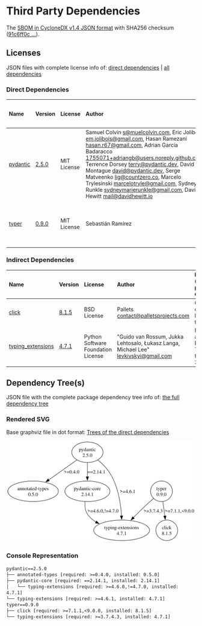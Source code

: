 # Third Party Dependencies

<!--[[[fill sbom_sha256()]]]-->
The [SBOM in CycloneDX v1.4 JSON format](https://git.sr.ht/~sthagen/arbejdstimer/blob/default/etc/sbom/cdx.json) with SHA256 checksum ([91c6ff0c ...](https://git.sr.ht/~sthagen/arbejdstimer/blob/default/etc/sbom/cdx.json.sha256 "sha256:91c6ff0c2e71551a506fc0cd0fd58383d0d70ee508da4c11a797f5ed6f6cc27a")).
<!--[[[end]]] (checksum: 9a5c2601293700ee229ac4c54407490e)-->
## Licenses 

JSON files with complete license info of: [direct dependencies](direct-dependency-licenses.json) | [all dependencies](all-dependency-licenses.json)

### Direct Dependencies

<!--[[[fill direct_dependencies_table()]]]-->
| Name                                             | Version                                           | License     | Author                                                                                                                                                                                                                                                                                                                                                                                                                           | Description (from packaging data)                                  |
|:-------------------------------------------------|:--------------------------------------------------|:------------|:---------------------------------------------------------------------------------------------------------------------------------------------------------------------------------------------------------------------------------------------------------------------------------------------------------------------------------------------------------------------------------------------------------------------------------|:-------------------------------------------------------------------|
| [pydantic](https://github.com/pydantic/pydantic) | [2.5.0](https://pypi.org/project/pydantic/2.5.0/) | MIT License | Samuel Colvin <s@muelcolvin.com>, Eric Jolibois <em.jolibois@gmail.com>, Hasan Ramezani <hasan.r67@gmail.com>, Adrian Garcia Badaracco <1755071+adriangb@users.noreply.github.com>, Terrence Dorsey <terry@pydantic.dev>, David Montague <david@pydantic.dev>, Serge Matveenko <lig@countzero.co>, Marcelo Trylesinski <marcelotryle@gmail.com>, Sydney Runkle <sydneymarierunkle@gmail.com>, David Hewitt <mail@davidhewitt.io> | Data validation using Python type hints                            |
| [typer](https://github.com/tiangolo/typer)       | [0.9.0](https://pypi.org/project/typer/0.9.0/)    | MIT License | Sebastián Ramírez                                                                                                                                                                                                                                                                                                                                                                                                                | Typer, build great CLIs. Easy to code. Based on Python type hints. |
<!--[[[end]]] (checksum: c815b77d76931ec61fed9a574b122915)-->

### Indirect Dependencies

<!--[[[fill indirect_dependencies_table()]]]-->
| Name                                                             | Version                                                    | License                            | Author                                                                                | Description (from packaging data)                      |
|:-----------------------------------------------------------------|:-----------------------------------------------------------|:-----------------------------------|:--------------------------------------------------------------------------------------|:-------------------------------------------------------|
| [click](https://palletsprojects.com/p/click/)                    | [8.1.5](https://pypi.org/project/click/8.1.5/)             | BSD License                        | Pallets <contact@palletsprojects.com>                                                 | Composable command line interface toolkit              |
| [typing_extensions](https://github.com/python/typing_extensions) | [4.7.1](https://pypi.org/project/typing_extensions/4.7.1/) | Python Software Foundation License | "Guido van Rossum, Jukka Lehtosalo, Łukasz Langa, Michael Lee" <levkivskyi@gmail.com> | Backported and Experimental Type Hints for Python 3.7+ |
<!--[[[end]]] (checksum: cae3fba0485bf4de8a735f0ded0dcf53)-->

## Dependency Tree(s)

JSON file with the complete package dependency tree info of: [the full dependency tree](package-dependency-tree.json)

### Rendered SVG

Base graphviz file in dot format: [Trees of the direct dependencies](package-dependency-tree.dot.txt)

<img src="./package-dependency-tree.svg" alt="Trees of the direct dependencies" title="Trees of the direct dependencies"/>

### Console Representation

<!--[[[fill dependency_tree_console_text()]]]-->
````console
pydantic==2.5.0
├── annotated-types [required: >=0.4.0, installed: 0.5.0]
├── pydantic-core [required: ==2.14.1, installed: 2.14.1]
│   └── typing-extensions [required: >=4.6.0,!=4.7.0, installed: 4.7.1]
└── typing-extensions [required: >=4.6.1, installed: 4.7.1]
typer==0.9.0
├── click [required: >=7.1.1,<9.0.0, installed: 8.1.5]
└── typing-extensions [required: >=3.7.4.3, installed: 4.7.1]
````
<!--[[[end]]] (checksum: 230a1ef0d024f6805d8b8685284f4ce4)-->

